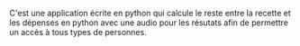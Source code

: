 C'est une application écrite en python qui calcule le reste entre la recette et les dépenses en python avec une audio pour les  résutats afin de permettre un accès à tous types de personnes.
